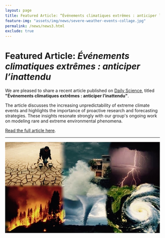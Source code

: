 ```yaml
---
layout: page
title: Featured Article: “Événements climatiques extrêmes : anticiper l’inattendu”
feature-img: "assets/img/news/severe-weather-events-collage.jpg"
permalink: /news/news3.html
exclude: true
---
```


# Featured Article: *Événements climatiques extrêmes : anticiper l’inattendu*

We are pleased to share a recent article published on [Daily Science](https://dailyscience.be/05/02/2025/evenements-climatiques-extremes-anticiper-linattendu/), titled **"Événements climatiques extrêmes : anticiper l’inattendu"**.

The article discusses the increasing unpredictability of extreme climate events and highlights the importance of proactive research and forecasting strategies. These insights resonate strongly with our group's ongoing work on modeling rare and extreme environmental phenomena.

[Read the full article here](https://dailyscience.be/05/02/2025/evenements-climatiques-extremes-anticiper-linattendu/).

---

![Extreme weather event](/assets/img/news/severe-weather-events-collage.jpg)

